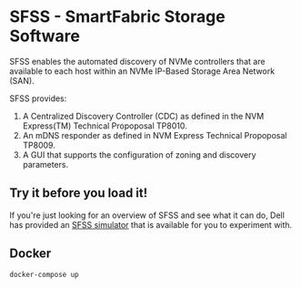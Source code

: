 # SFSS - SmartFabric Storage Software
SFSS enables the automated discovery of NVMe controllers that are available 
to each host within an NVMe IP-Based Storage Area Network (SAN). 

SFSS provides:
1. A Centralized Discovery Controller (CDC) as defined in the NVM Express(TM) 
Technical Propoposal TP8010.
2. An mDNS responder as defined in NVM Express Technical Propoposal TP8009.
3. A GUI that supports the configuration of zoning and discovery parameters.

## Try it before you load it!
If you're just looking for an overview of SFSS and see what it can do, Dell has provided
an [SFSS simulator](https://www.delltechnologies.com/en-us/product-demos/smartfabric-storage-software/index.htm?ref=DemoCenter__;!!NEt6yMaO-gk!WdfAXaGVUFFHMzL4v-Pj2BdinQaPpTkm1l6GZTc15AdXNgIWDPyAsi6FYuZEtJU$) that is available for you to experiment with.

## Docker

```bash
docker-compose up
```
